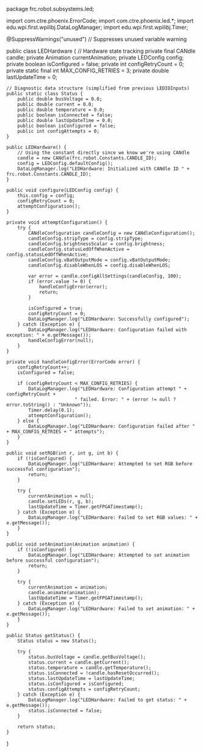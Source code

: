 package frc.robot.subsystems.led;

import com.ctre.phoenix.ErrorCode;
import com.ctre.phoenix.led.*;
import edu.wpi.first.wpilibj.DataLogManager;
import edu.wpi.first.wpilibj.Timer;

@SuppressWarnings("unused") // Suppresses unused variable warning

public class LEDHardware {
    // Hardware state tracking
    private final CANdle candle;
    private Animation currentAnimation;
    private LEDConfig config;
    private boolean isConfigured = false;
    private int configRetryCount = 0;
    private static final int MAX_CONFIG_RETRIES = 3;
    private double lastUpdateTime = 0;
    
    // Diagnostic data structure (simplified from previous LEDIOInputs)
    public static class Status {
        public double busVoltage = 0.0;
        public double current = 0.0;
        public double temperature = 0.0;
        public boolean isConnected = false;
        public double lastUpdateTime = 0.0;
        public boolean isConfigured = false;
        public int configAttempts = 0;
    }
    
    public LEDHardware() {
        // Using the constant directly since we know we're using CANdle
        candle = new CANdle(frc.robot.Constants.CANDLE_ID);
        config = LEDConfig.defaultConfig();
        DataLogManager.log("LEDHardware: Initialized with CANdle ID " + frc.robot.Constants.CANDLE_ID);
    }

    public void configure(LEDConfig config) {
        this.config = config;
        configRetryCount = 0;
        attemptConfiguration();
    }

    private void attemptConfiguration() {
        try {
            CANdleConfiguration candleConfig = new CANdleConfiguration();
            candleConfig.stripType = config.stripType;
            candleConfig.brightnessScalar = config.brightness;
            candleConfig.statusLedOffWhenActive = config.statusLedOffWhenActive;
            candleConfig.vBatOutputMode = config.vBatOutputMode;
            candleConfig.disableWhenLOS = config.disableWhenLOS;

            var error = candle.configAllSettings(candleConfig, 100);
            if (error.value != 0) {
                handleConfigError(error);
                return;
            }

            isConfigured = true;
            configRetryCount = 0;
            DataLogManager.log("LEDHardware: Successfully configured");
        } catch (Exception e) {
            DataLogManager.log("LEDHardware: Configuration failed with exception: " + e.getMessage());
            handleConfigError(null);
        }
    }

    private void handleConfigError(ErrorCode error) {
        configRetryCount++;
        isConfigured = false;
        
        if (configRetryCount < MAX_CONFIG_RETRIES) {
            DataLogManager.log("LEDHardware: Configuration attempt " + configRetryCount + 
                             " failed. Error: " + (error != null ? error.toString() : "Unknown"));
            Timer.delay(0.1);
            attemptConfiguration();
        } else {
            DataLogManager.log("LEDHardware: Configuration failed after " + MAX_CONFIG_RETRIES + " attempts");
        }
    }

    public void setRGB(int r, int g, int b) {
        if (!isConfigured) {
            DataLogManager.log("LEDHardware: Attempted to set RGB before successful configuration");
            return;
        }

        try {
            currentAnimation = null;
            candle.setLEDs(r, g, b);
            lastUpdateTime = Timer.getFPGATimestamp();
        } catch (Exception e) {
            DataLogManager.log("LEDHardware: Failed to set RGB values: " + e.getMessage());
        }
    }

    public void setAnimation(Animation animation) {
        if (!isConfigured) {
            DataLogManager.log("LEDHardware: Attempted to set animation before successful configuration");
            return;
        }

        try {
            currentAnimation = animation;
            candle.animate(animation);
            lastUpdateTime = Timer.getFPGATimestamp();
        } catch (Exception e) {
            DataLogManager.log("LEDHardware: Failed to set animation: " + e.getMessage());
        }
    }

    public Status getStatus() {
        Status status = new Status();
        
        try {
            status.busVoltage = candle.getBusVoltage();
            status.current = candle.getCurrent();
            status.temperature = candle.getTemperature();
            status.isConnected = !candle.hasResetOccurred();
            status.lastUpdateTime = lastUpdateTime;
            status.isConfigured = isConfigured;
            status.configAttempts = configRetryCount;
        } catch (Exception e) {
            DataLogManager.log("LEDHardware: Failed to get status: " + e.getMessage());
            status.isConnected = false;
        }
        
        return status;
    }
}